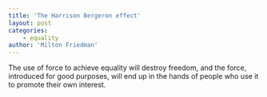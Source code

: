 ```yaml
---
title: 'The Harrison Bergeron effect'
layout: post
categories:
    - equality
author: 'Milton Friedman'
---
```


The use of force to achieve equality will destroy freedom, and the force, introduced for good purposes, will end up in the hands of people who use it to promote their own interest.